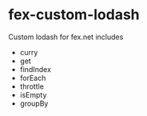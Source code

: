 # fex-custom-lodash
Custom lodash for fex.net includes
- curry
- get
- findIndex
- forEach 
- throttle
- isEmpty
- groupBy
